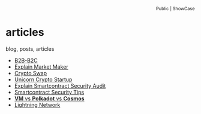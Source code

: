 <div align="right">
<sub>Public | ShowCase</sub>
</div>

# articles
blog, posts, articles

- [B2B-B2C](https://github.com/blue-lotus-org/articles/blob/main/b2b-b2c.md)
- [Explain Market Maker](https://github.com/blue-lotus-org/articles/blob/main/market-maker-explain.md)
- [Crypto Swap](https://github.com/blue-lotus-org/articles/blob/main/crypto-swap.md)
- [Unicorn Crypto Startup](https://github.com/blue-lotus-org/articles/blob/main/unicorn-defi-startup.md)
- [Explain Smartcontract Security Audit](https://github.com/blue-lotus-org/articles/blob/main/explain-security-audit.md)
- [Smartcontract Security Tips](https://github.com/blue-lotus-org/articles/blob/main/smartcontract-security-tips.md)
- [**VM** vs **Polkadot** vs **Cosmos**](https://github.com/blue-lotus-org/articles/blob/main/vm-vs-polkadot-vs-cosmos.md)
- [Lightning Network](https://github.com/blue-lotus-org/articles/blob/main/lightning-network.md)
